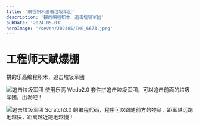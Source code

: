 ```yaml
---
title: '编程积木追击垃圾军团'
description: '拼的编程积木，追击垃圾军团'
pubDate: '2024-05-03'
heroImage: '/seven/202405/IMG_6673.jpeg'
---
```


# 工程师天赋爆棚
拼的乐高编程积木，追击垃圾军团

![追击垃圾军团](/seven/202405/IMG_6673.jpeg)
使用乐高 Wedo2.0 套件拼追击垃圾军团，可以追击前面的垃圾军团，出发吧！

![追击垃圾军团](/seven/202405/ljjt.png)
Scratch3.0 的编程代码，程序可以跟随前方的物品，距离越远跑地越快，距离越近跑地越慢！